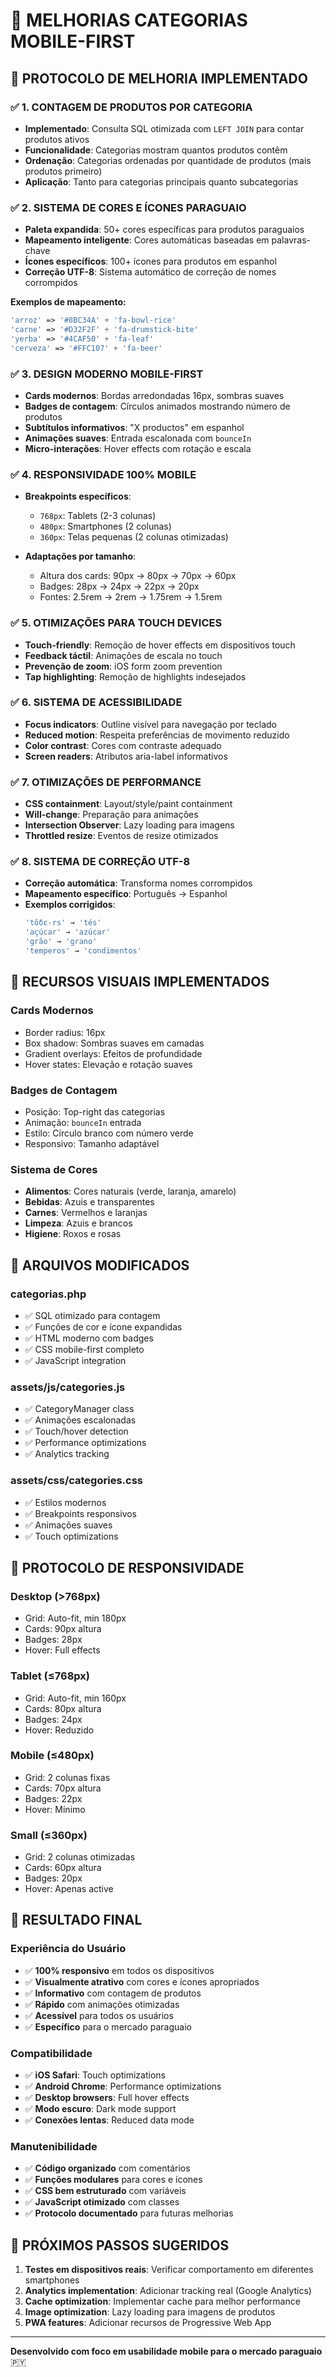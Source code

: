 # 📱 MELHORIAS CATEGORIAS MOBILE-FIRST

## 🎯 **PROTOCOLO DE MELHORIA IMPLEMENTADO**

### **✅ 1. CONTAGEM DE PRODUTOS POR CATEGORIA**
- **Implementado**: Consulta SQL otimizada com `LEFT JOIN` para contar produtos ativos
- **Funcionalidade**: Categorias mostram quantos produtos contêm
- **Ordenação**: Categorias ordenadas por quantidade de produtos (mais produtos primeiro)
- **Aplicação**: Tanto para categorias principais quanto subcategorias

### **✅ 2. SISTEMA DE CORES E ÍCONES PARAGUAIO**
- **Paleta expandida**: 50+ cores específicas para produtos paraguaios
- **Mapeamento inteligente**: Cores automáticas baseadas em palavras-chave
- **Ícones específicos**: 100+ ícones para produtos em espanhol
- **Correção UTF-8**: Sistema automático de correção de nomes corrompidos

**Exemplos de mapeamento:**
```php
'arroz' => '#8BC34A' + 'fa-bowl-rice'
'carne' => '#D32F2F' + 'fa-drumstick-bite'
'yerba' => '#4CAF50' + 'fa-leaf'
'cerveza' => '#FFC107' + 'fa-beer'
```

### **✅ 3. DESIGN MODERNO MOBILE-FIRST**
- **Cards modernos**: Bordas arredondadas 16px, sombras suaves
- **Badges de contagem**: Círculos animados mostrando número de produtos
- **Subtítulos informativos**: "X productos" em espanhol
- **Animações suaves**: Entrada escalonada com `bounceIn`
- **Micro-interações**: Hover effects com rotação e escala

### **✅ 4. RESPONSIVIDADE 100% MOBILE**
- **Breakpoints específicos**:
  - `768px`: Tablets (2-3 colunas)
  - `480px`: Smartphones (2 colunas)
  - `360px`: Telas pequenas (2 colunas otimizadas)
  
- **Adaptações por tamanho**:
  - Altura dos cards: 90px → 80px → 70px → 60px
  - Badges: 28px → 24px → 22px → 20px
  - Fontes: 2.5rem → 2rem → 1.75rem → 1.5rem

### **✅ 5. OTIMIZAÇÕES PARA TOUCH DEVICES**
- **Touch-friendly**: Remoção de hover effects em dispositivos touch
- **Feedback táctil**: Animações de escala no touch
- **Prevenção de zoom**: iOS form zoom prevention
- **Tap highlighting**: Remoção de highlights indesejados

### **✅ 6. SISTEMA DE ACESSIBILIDADE**
- **Focus indicators**: Outline visível para navegação por teclado
- **Reduced motion**: Respeita preferências de movimento reduzido
- **Color contrast**: Cores com contraste adequado
- **Screen readers**: Atributos aria-label informativos

### **✅ 7. OTIMIZAÇÕES DE PERFORMANCE**
- **CSS containment**: Layout/style/paint containment
- **Will-change**: Preparação para animações
- **Intersection Observer**: Lazy loading para imagens
- **Throttled resize**: Eventos de resize otimizados

### **✅ 8. SISTEMA DE CORREÇÃO UTF-8**
- **Correção automática**: Transforma nomes corrompidos
- **Mapeamento específico**: Português → Espanhol
- **Exemplos corrigidos**:
  ```php
  'tôδε-rs' → 'tés'
  'açúcar' → 'azúcar'
  'grão' → 'grano'
  'temperos' → 'condimentos'
  ```

## 🎨 **RECURSOS VISUAIS IMPLEMENTADOS**

### **Cards Modernos**
- Border radius: 16px
- Box shadow: Sombras suaves em camadas
- Gradient overlays: Efeitos de profundidade
- Hover states: Elevação e rotação suaves

### **Badges de Contagem**
- Posição: Top-right das categorias
- Animação: `bounceIn` entrada
- Estilo: Círculo branco com número verde
- Responsivo: Tamanho adaptável

### **Sistema de Cores**
- **Alimentos**: Cores naturais (verde, laranja, amarelo)
- **Bebidas**: Azuis e transparentes
- **Carnes**: Vermelhos e laranjas
- **Limpeza**: Azuis e brancos
- **Higiene**: Roxos e rosas

## 🔧 **ARQUIVOS MODIFICADOS**

### **categorias.php**
- ✅ SQL otimizado para contagem
- ✅ Funções de cor e ícone expandidas
- ✅ HTML moderno com badges
- ✅ CSS mobile-first completo
- ✅ JavaScript integration

### **assets/js/categories.js**
- ✅ CategoryManager class
- ✅ Animações escalonadas
- ✅ Touch/hover detection
- ✅ Performance optimizations
- ✅ Analytics tracking

### **assets/css/categories.css**
- ✅ Estilos modernos
- ✅ Breakpoints responsivos
- ✅ Animações suaves
- ✅ Touch optimizations

## 📱 **PROTOCOLO DE RESPONSIVIDADE**

### **Desktop (>768px)**
- Grid: Auto-fit, min 180px
- Cards: 90px altura
- Badges: 28px
- Hover: Full effects

### **Tablet (≤768px)**
- Grid: Auto-fit, min 160px
- Cards: 80px altura
- Badges: 24px
- Hover: Reduzido

### **Mobile (≤480px)**
- Grid: 2 colunas fixas
- Cards: 70px altura
- Badges: 22px
- Hover: Mínimo

### **Small (≤360px)**
- Grid: 2 colunas otimizadas
- Cards: 60px altura
- Badges: 20px
- Hover: Apenas active

## 🎯 **RESULTADO FINAL**

### **Experiência do Usuário**
- ✅ **100% responsivo** em todos os dispositivos
- ✅ **Visualmente atrativo** com cores e ícones apropriados
- ✅ **Informativo** com contagem de produtos
- ✅ **Rápido** com animações otimizadas
- ✅ **Acessível** para todos os usuários
- ✅ **Específico** para o mercado paraguaio

### **Compatibilidade**
- ✅ **iOS Safari**: Touch optimizations
- ✅ **Android Chrome**: Performance optimizations
- ✅ **Desktop browsers**: Full hover effects
- ✅ **Modo escuro**: Dark mode support
- ✅ **Conexões lentas**: Reduced data mode

### **Manutenibilidade**
- ✅ **Código organizado** com comentários
- ✅ **Funções modulares** para cores e ícones
- ✅ **CSS bem estruturado** com variáveis
- ✅ **JavaScript otimizado** com classes
- ✅ **Protocolo documentado** para futuras melhorias

## 🚀 **PRÓXIMOS PASSOS SUGERIDOS**

1. **Testes em dispositivos reais**: Verificar comportamento em diferentes smartphones
2. **Analytics implementation**: Adicionar tracking real (Google Analytics)
3. **Cache optimization**: Implementar cache para melhor performance
4. **Image optimization**: Lazy loading para imagens de produtos
5. **PWA features**: Adicionar recursos de Progressive Web App

---

**Desenvolvido com foco em usabilidade mobile para o mercado paraguaio** 🇵🇾 